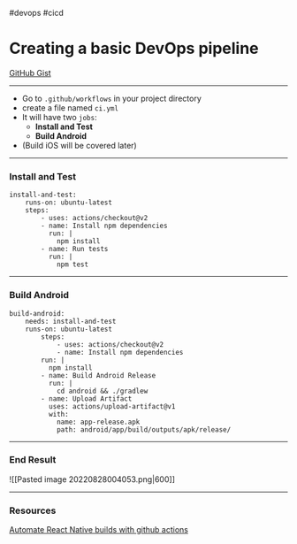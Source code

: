 #devops #cicd 
# Creating a basic DevOps pipeline
[GitHub Gist](https://gist.github.com/esxr/0131ba2cad947872a3903211a44e2e65)

___
- Go to `.github/workflows` in your project directory
- create a file named `ci.yml`
- It will have two `jobs`:
	- **Install and Test**
	- **Build Android**
- (Build iOS will be covered later)

___
### Install and Test
```
install-and-test:  
	runs-on: ubuntu-latest  
	steps:  
		- uses: actions/checkout@v2  
		- name: Install npm dependencies  
		  run: |  
		    npm install  
		- name: Run tests  
		  run: |  
			npm test
```

___
### Build Android
```
build-android:  
	needs: install-and-test  
	runs-on: ubuntu-latest  
		steps:  
			- uses: actions/checkout@v2  
			- name: Install npm dependencies  
		run: |  
		  npm install  
		- name: Build Android Release  
		  run: |  
			cd android && ./gradlew   
		- name: Upload Artifact  
		  uses: actions/upload-artifact@v1  
		  with:  
			name: app-release.apk  
			path: android/app/build/outputs/apk/release/
```

___
### End Result
![[Pasted image 20220828004053.png|600]]

___
### Resources
[Automate React Native builds with github actions](https://medium.com/@remi.gallego/automate-react-native-builds-with-github-actions-af54212d26dc)
